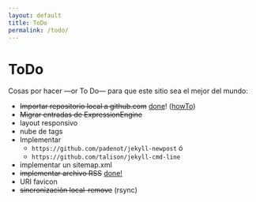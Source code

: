 ```yaml
---
layout: default
title: ToDo 
permalink: /todo/
---
```


<h1 class="page-header">ToDo</h1> 

Cosas por hacer —or To Do— para que este sitio sea el mejor del mundo:

* <del>Importar repositorio local a github.com</del> [done][github]! ([howTo][1])
* <del>Migrar entradas de ExpressionEngine</del>
* layout responsivo
* nube de tags
* Implementar 
    * `https://github.com/padenot/jekyll-newpost` ó
    * `https://github.com/talison/jekyll-cmd-line`
* implementar un sitemap.xml
* <del>implementar archivo RSS</del> [done!][rss]
* URI favicon
* <del>sincronización local-remove</del> (rsync)

[1]: http://stackoverflow.com/questions/4658606/import-existing-source-code-to-github
[github]: https://github.com/juque/juque.cl
[rss]: http://juque.cl/feed.xml
